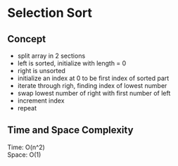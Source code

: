 # Selection Sort
## Concept
* split array in 2 sections
* left is sorted, initialize with length = 0
* right is unsorted
* initialize an index at 0 to be first index of sorted part
* iterate through righ, finding index of lowest number
* swap lowest number of right with first number of left
* increment index
* repeat

## Time and Space Complexity
Time: O(n^2)<br />
Space: O(1)<br />



